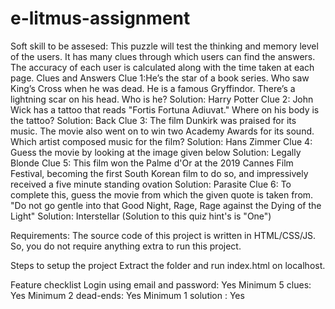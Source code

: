 # e-litmus-assignment
Soft skill to be assesed: This puzzle will test the thinking and memory level of the users. It has many clues through which users can find the answers. The accuracy of each user is calculated along with the time taken at each page.
Clues and Answers
Clue 1:He’s the star of a book series. Who saw King’s Cross when he was dead. He is a famous Gryffindor. There’s a lightning scar on his head. Who is he?
Solution: Harry Potter
Clue 2: John Wick has a tattoo that reads "Fortis Fortuna Adiuvat." Where on his body is the tattoo?
Solution: Back
Clue 3: The film Dunkirk was praised for its music. The movie also went on to win two Academy Awards for its sound. Which artist composed music for the film?
Solution: Hans Zimmer
Clue 4: Guess the movie by looking at the image given below
Solution: Legally Blonde
Clue 5: This film won the Palme d'Or at the 2019 Cannes Film Festival, becoming the first South Korean film to do so, and impressively received a five minute standing ovation
Solution: Parasite
Clue 6: 
To complete this, guess the movie from which the given quote is taken from.
"Do not go gentle into that Good Night, Rage, Rage against the Dying of the Light"
Solution: Interstellar (Solution to this quiz hint's is "One")




Requirements:
The source code of this project is written in HTML/CSS/JS. So, you do not require anything extra to run this project.



Steps to setup the project
Extract the folder and run index.html on localhost.



Feature checklist
Login using email and password: Yes Minimum 5 clues: Yes Minimum 2 dead-ends: Yes Minimum 1 solution : Yes
